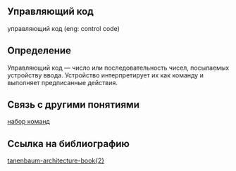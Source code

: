 ## Управляющий код
управляющий код (eng: control code) 

## Определение
Управляющий код — число или последовательность чисел, посылаемых устройству ввода. Устройство интерпретирует их как команду и выполняет предписанные действия.

## Связь с другими понятиями
[набор команд](https://github.com/vernikkkkkkkkkkkkkkkkkkk/concept_new/blob/main/concept/instruction%20set.md)
## Cсылка на библиографию
[tanenbaum-architecture-book{2}](https://github.com/vernikkkkkkkkkkkkkkkkkkk/concept_new/blob/main/bibliography/tanenbaum-architecture-book%7B2%7D.md)
